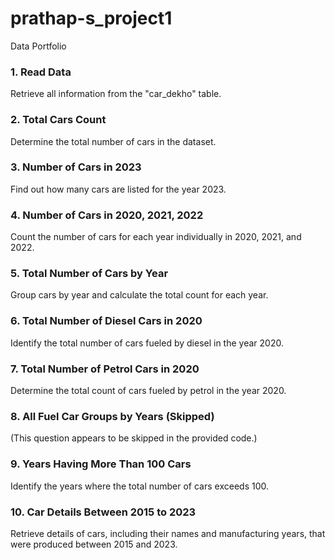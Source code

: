 # prathap-s_project1
Data  Portfolio

### 1. Read Data
Retrieve all information from the "car_dekho" table.
### 2. Total Cars Count
Determine the total number of cars in the dataset.
### 3. Number of Cars in 2023
Find out how many cars are listed for the year 2023.
### 4. Number of Cars in 2020, 2021, 2022
Count the number of cars for each year individually in 2020, 2021, and 2022.
### 5. Total Number of Cars by Year
Group cars by year and calculate the total count for each year.
### 6. Total Number of Diesel Cars in 2020
Identify the total number of cars fueled by diesel in the year 2020.
### 7. Total Number of Petrol Cars in 2020
Determine the total count of cars fueled by petrol in the year 2020.
### 8. All Fuel Car Groups by Years (Skipped)
(This question appears to be skipped in the provided code.)
### 9. Years Having More Than 100 Cars
Identify the years where the total number of cars exceeds 100.
### 10. Car Details Between 2015 to 2023
Retrieve details of cars, including their names and manufacturing years, that were produced between 2015 and 2023.

